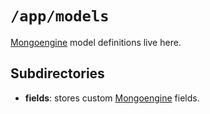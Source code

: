 # `/app/models`

[Mongoengine][mongoengine] model definitions live here.

## Subdirectories

- **fields**: stores custom [Mongoengine][mongoengine] fields.

[mongoengine]: http://docs.mongoengine.org/